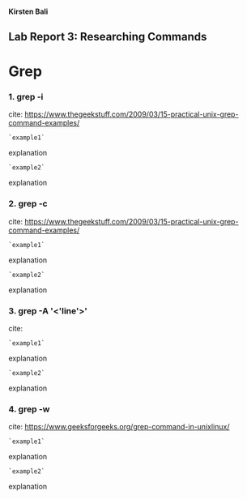 #### Kirsten Bali

## Lab Report 3: Researching Commands

# Grep

### 1. grep -i
cite: https://www.thegeekstuff.com/2009/03/15-practical-unix-grep-command-examples/ 

    `example1`
  
explanation
  
    `example2`

explanation
  
  
### 2. grep -c
cite: https://www.thegeekstuff.com/2009/03/15-practical-unix-grep-command-examples/ 

    `example1`

explanation
  
    `example2`
  
explanation

### 3. grep -A '<'line'>'
cite:

    `example1`

explanation
  
    `example2`
  
explanation

### 4. grep -w
cite: https://www.geeksforgeeks.org/grep-command-in-unixlinux/ 

    `example1`
  
explanation
  
    `example2`
  
explanation
